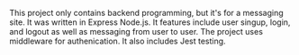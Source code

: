 This project only contains backend programming, but it's for a messaging site. It was written in Express Node.js. It features include user singup, login, and logout as well as messaging from user to user. The project uses middleware for authenication. It also includes Jest testing.